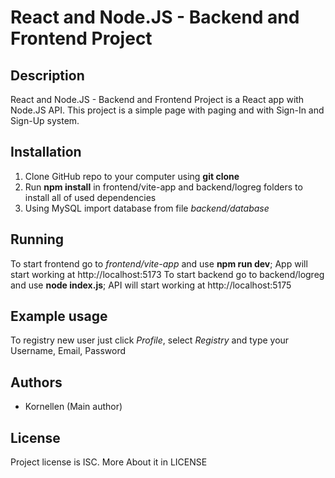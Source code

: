 # React and Node.JS - Backend and Frontend Project

## Description

React and Node.JS - Backend and Frontend Project is a React app with Node.JS API. This project is a simple page with paging and with Sign-In and Sign-Up system.

## Installation

1. Clone GitHub repo to your computer using **git clone**
2. Run **npm install** in frontend/vite-app and backend/logreg folders to install all of used dependencies
3. Using MySQL import database from file _backend/database_

## Running

To start frontend go to _frontend/vite-app_ and use **npm run dev**; App will start working at http://localhost:5173
To start backend go to backend/logreg and use **node index.js**; API will start working at http://localhost:5175

## Example usage

To registry new user just click _Profile_, select _Registry_ and type your Username, Email, Password

## Authors

- Kornellen (Main author)

## License

Project license is ISC. More About it in LICENSE
